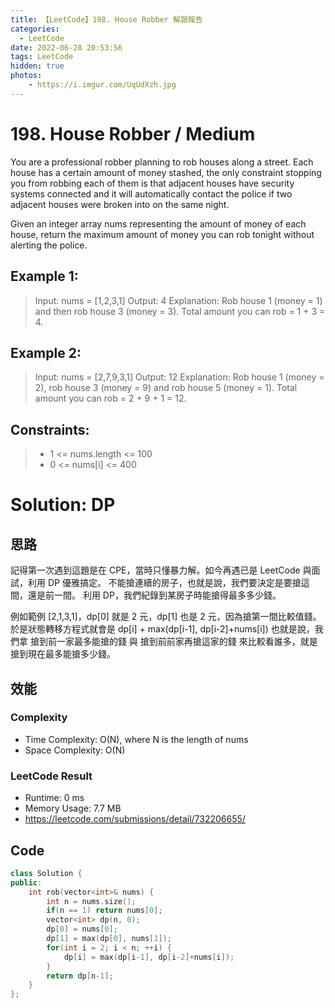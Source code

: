 ```yaml
---
title: 【LeetCode】198. House Robber 解題報告
categories:
  - LeetCode
date: 2022-06-28 20:53:56
tags: LeetCode
hidden: true
photos:
    - https://i.imgur.com/UqUdXzh.jpg
---
```

 
# 198. House Robber / Medium

You are a professional robber planning to rob houses along a street. Each house has a certain amount of money stashed, the only constraint stopping you from robbing each of them is that adjacent houses have security systems connected and it will automatically contact the police if two adjacent houses were broken into on the same night.

Given an integer array nums representing the amount of money of each house, return the maximum amount of money you can rob tonight without alerting the police.

<!-- more --> 


## Example 1:
> Input: nums = [1,2,3,1]
> Output: 4
> Explanation: Rob house 1 (money = 1) and then rob house 3 (money = 3).
> Total amount you can rob = 1 + 3 = 4.

## Example 2:
> Input: nums = [2,7,9,3,1]
> Output: 12
> Explanation: Rob house 1 (money = 2), rob house 3 (money = 9) and rob house 5 (money = 1).
> Total amount you can rob = 2 + 9 + 1 = 12.


## Constraints: 
> - 1 <= nums.length <= 100
> - 0 <= nums[i] <= 400


# Solution: DP
## 思路

記得第一次遇到這題是在 CPE，當時只懂暴力解。如今再遇已是 LeetCode 與面試，利用 DP 優雅搞定。
不能搶連續的房子，也就是說，我們要決定是要搶這間，還是前一間。
利用 DP，我們紀錄到某房子時能搶得最多多少錢。

例如範例 [2,1,3,1]，dp[0] 就是 2 元，dp[1] 也是 2 元，因為搶第一間比較值錢。
於是狀態轉移方程式就會是 dp[i] + max(dp[i-1], dp[i-2]+nums[i])
也就是說，我們拿 搶到前一家最多能搶的錢 與 搶到前前家再搶這家的錢 來比較看誰多，就是搶到現在最多能搶多少錢。

## 效能

### Complexity 
- Time Complexity: O(N), where N is the length of nums
- Space Complexity: O(N)

### LeetCode Result

- Runtime: 0 ms
- Memory Usage: 7.7 MB 
- https://leetcode.com/submissions/detail/732206655/

## Code
```cpp
class Solution {
public:
    int rob(vector<int>& nums) {
        int n = nums.size();
        if(n == 1) return nums[0];
        vector<int> dp(n, 0);
        dp[0] = nums[0];
        dp[1] = max(dp[0], nums[1]);
        for(int i = 2; i < n; ++i) {
            dp[i] = max(dp[i-1], dp[i-2]+nums[i]);
        }
        return dp[n-1];
    }
};
```